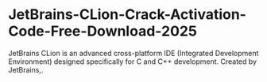 # JetBrains-CLion-Crack-Activation-Code-Free-Download-2025
JetBrains CLion is an advanced cross-platform IDE (Integrated Development Environment) designed specifically for C and C++ development. Created by JetBrains,.
